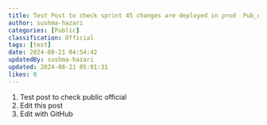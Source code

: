 ```yaml
---
title: Test Post to check sprint 45 changes are deployed in prod  Pub_official
author: sushma-hazari
categories: [Public]
classification: Official
tags: [test]
date: 2024-08-21 04:54:42 
updatedBy: sushma-hazari
updated: 2024-08-21 05:01:31 
likes: 0
---
```


1. Test post to check public official
2. Edit this post
3. Edit with GitHub
   
